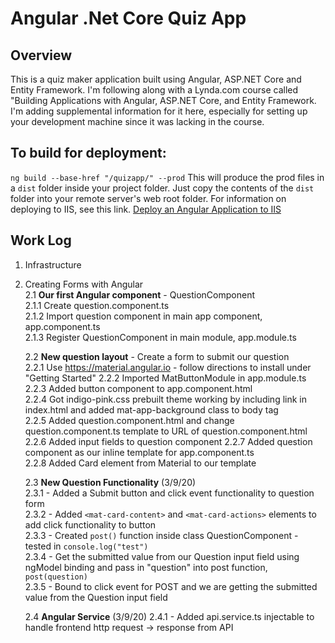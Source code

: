 # Angular .Net Core Quiz App
## Overview
This is a quiz maker application built using Angular, ASP.NET Core and Entity Framework.
I'm following along with a Lynda.com course called "Building Applications with Angular, ASP.NET Core, and Entity Framework. I'm adding supplemental information for it here, especially for setting up your development machine since it was lacking in the course.
## To build for deployment:
`ng build --base-href "/quizapp/" --prod`
This will produce the prod files in a `dist` folder inside your project folder. Just copy the contents of the `dist` folder into your remote server's web root folder. For information on deploying to IIS, see this link. [Deploy an Angular Application to IIS](https://medium.com/angular-in-depth/deploy-an-angular-application-to-iis-60a0897742e7)  
## Work Log 
1. Infrastructure 
2. Creating Forms with Angular  
   2.1 **Our first Angular component** - QuestionComponent  
        2.1.1 Create question.component.ts  
        2.1.2 Import question component in main app component, app.component.ts  
        2.1.3 Register QuestionComponent in main module, app.module.ts
   
   2.2 **New question layout** - Create a form to submit our question  
     2.2.1 Use https://material.angular.io  - follow directions to install under "Getting Started"
        2.2.2 Imported MatButtonModule in app.module.ts  
        2.2.3 Added button component to app.component.html  
        2.2.4 Got indigo-pink.css prebuilt theme working by including link in index.html and added mat-app-background class to body tag  
        2.2.5 Added question.component.html and change question.component.ts template to URL of question.component.html  
        2.2.6 Added input fields to question component
        2.2.7 Added question component as our inline template for app.component.ts  
        2.2.8 Added Card element from Material to our template

   2.3 **New Question Functionality** (3/9/20)  
       2.3.1 - Added a Submit button and click event functionality to question form  
       2.3.2 - Added `<mat-card-content>` and `<mat-card-actions>` elements to add click functionality to button  
       2.3.3 - Created `post()` function inside class QuestionComponent - tested in `console.log("test")`  
       2.3.4 - Get the submitted value from our Question input field  using ngModel binding and pass in "question" into post function, `post(question)`  
       2.3.5 - Bound to click event for POST and we are getting the submitted value from the Question input field  
  
   2.4 **Angular Service** (3/9/20)
       2.4.1 - Added api.service.ts injectable to handle frontend http request -> response from API  









